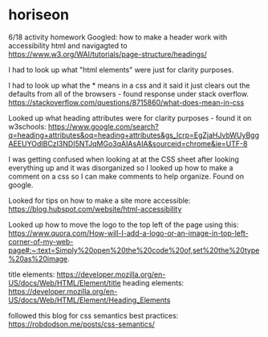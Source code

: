 # horiseon
6/18 activity homework
Googled: how to make a header work with accessibility html and navigagted to https://www.w3.org/WAI/tutorials/page-structure/headings/

I had to look up what "html elements" were just for clarity purposes. 

I had to look up what the * means in a css and it said it just clears out the defaults from all of the browsers - found response under stack overflow. https://stackoverflow.com/questions/8715860/what-does-mean-in-css

Looked up what heading attributes were for clarity purposes - found it on w3schools: https://www.google.com/search?q=heading+attributes&oq=heading+attributes&gs_lcrp=EgZjaHJvbWUyBggAEEUYOdIBCzI3NDI5NTJqMGo3qAIAsAIA&sourceid=chrome&ie=UTF-8

I was getting confused when looking at at the CSS sheet after looking everything up and it was disorganized so I looked up how to make a comment on a css so I can make comments to help organize. Found on google. 

Looked for tips on how to make a site more accessible: https://blog.hubspot.com/website/html-accessibility

Looked up how to move the logo to the top left of the page using this: https://www.quora.com/How-will-I-add-a-logo-or-an-image-in-top-left-corner-of-my-web-page#:~:text=Simply%20open%20the%20code%20of,set%20the%20type%20as%20image.

title elements: https://developer.mozilla.org/en-US/docs/Web/HTML/Element/title
heading elements: https://developer.mozilla.org/en-US/docs/Web/HTML/Element/Heading_Elements

followed this blog for css semantics best practices: https://robdodson.me/posts/css-semantics/
